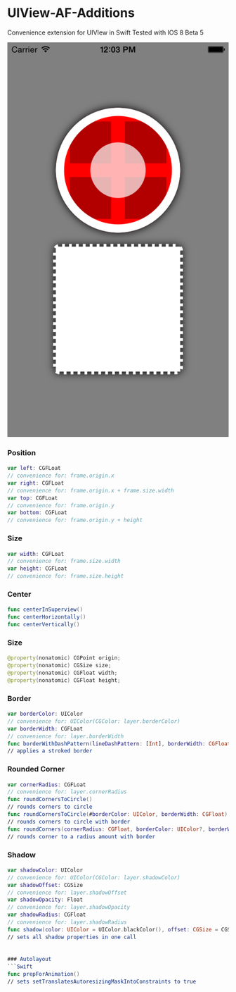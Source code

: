 UIView-AF-Additions
=============================

Convenience extension for UIVIew in Swift
Tested with IOS 8 Beta 5

![Sample Project Screenshot](Screenshot.png?raw=true "Sample Project Screenshot")


### Position
```Swift
var left: CGFLoat
// convenience for: frame.origin.x
var right: CGFLoat
// convenience for: frame.origin.x + frame.size.width
var top: CGFLoat
// convenience for: frame.origin.y
var bottom: CGFLoat
// convenience for: frame.origin.y + height
```

### Size
```Swift
var width: CGFLoat
// convenience for: frame.size.width
var height: CGFLoat
// convenience for: frame.size.height
```

### Center
```Swift
func centerInSuperview()
func centerHorizontally()
func centerVertically()
```

### Size
```Swift
@property(nonatomic) CGPoint origin;
@property(nonatomic) CGSize size;
@property(nonatomic) CGFloat width;
@property(nonatomic) CGFloat height;
```

### Border
```Swift
var borderColor: UIColor
// convenience for: UIColor(CGColor: layer.borderColor)
var borderWidth: CGFLoat
// convenience for: layer.borderWidth
func borderWithDashPattern(lineDashPattern: [Int], borderWidth: CGFloat, borderColor: UIColor, cornerRadius: CGFloat?)
// applies a stroked border
```

### Rounded Corner
```Swift
var cornerRadius: CGFLoat
// convenience for: layer.cornerRadius
func roundCornersToCircle()
// rounds corners to circle
func roundCornersToCircle(#borderColor: UIColor, borderWidth: CGFloat)
// rounds corners to circle with border
func roundCorners(cornerRadius: CGFloat, borderColor: UIColor?, borderWidth: CGFloat?)
// rounds corner to a radius amount with border
```

### Shadow
```Swift
var shadowColor: UIColor
// convenience for: UIColor(CGColor: layer.shadowColor)
var shadowOffset: CGSize
// convenience for: layer.shadowOffset
var shadowOpacity: Float
// convenience for: layer.shadowOpacity
var shadowRadius: CGFloat
// convenience for: layer.shadowRadius
func shadow(color: UIColor = UIColor.blackColor(), offset: CGSize = CGSize(width: 0, height: 0), radius: CGFloat = 6, opacity: Float = 1, isMasked: Bool = false)
// sets all shadow properties in one call


### Autolayout
```Swift
func prepForAnimation()
// sets setTranslatesAutoresizingMaskIntoConstraints to true
```

